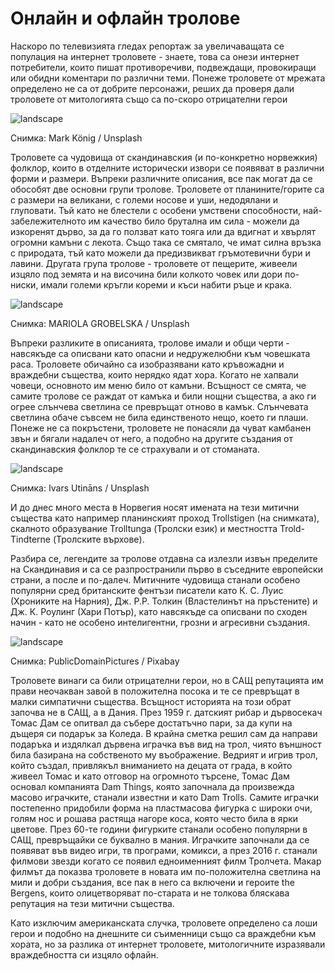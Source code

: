 # Онлайн и офлайн тролове

Наскоро по телевизията гледах репортаж за увеличаващата се популация на интернет троловете - знаете, това са онези интернет потребители, които пишат противоречиви, подвеждащи, провокиращи или обидни коментари по различни теми. Понеже троловете от мрежата определено не са от добрите персонажи, реших да проверя дали троловете от митологията също са по-скоро отрицателни герои

![landscape](https://images.unsplash.com/photo-1589176600546-989752940b4b?q=80&w=1632&auto=format&fit=crop&ixlib=rb-4.0.3&ixid=M3wxMjA3fDB8MHxwaG90by1wYWdlfHx8fGVufDB8fHx8fA%3D%3D)

<p class='caption'>Снимка: Mark König / Unsplash<p>

Троловете са чудовища от скандинавския (и по-конкретно норвежкия) фолклор, които в отделните исторически извори се появяват в различни форми и размери. Въпреки различните описания, все пак могат да се обособят две основни групи тролове. Троловете от планините/горите са с размери на великани, с големи носове и уши, недодялани и глуповати. Тъй като не блестели с особени умствени способности, най-забележителното им качество било брутална им сила - можели да изкоренят дърво, за да го ползват като тояга или да вдигнат и хвърлят огромни камъни с лекота. Също така се смятало, че имат силна връзка с природата, тъй като можели да предизвикват гръмотевични бури и лавини. Другата група тролове - троловете от пещерите, живеели изцяло под земята и на височина били колкото човек или дори по-ниски, имали големи кръгли кореми и къси набити ръце и крака. 

![landscape](https://images.unsplash.com/photo-1635159474125-39bc9684a667?q=80&w=1470&auto=format&fit=crop&ixlib=rb-4.0.3&ixid=M3wxMjA3fDB8MHxwaG90by1wYWdlfHx8fGVufDB8fHx8fA%3D%3D)

<p class='caption'>Снимка: MARIOLA GROBELSKA / Unsplash<p>

Въпреки разликите в описанията, тролове имали и общи черти - навсякъде са описвани като опасни и недружелюбни към човешката раса. Троловете обичайно са изобразявани като кръвожадни и враждебни същества, които нерядко ядат хора. Когато не хапвали човеци, основното им меню било от камъни. Всъщност се смята, че самите тролове се раждат от камъка и били нощни същества, а ако ги огрее слънчева светлина се превръщат отново в камък. Слънчевата светлина обаче съвсем не била единственото нещо, което ги плаши. Понеже не са покръстени, троловете не понасяли да чуват камбанен звън и бягали надалеч от него, а подобно на другите създания от скандинавския фолклор те се страхували и от стоманата. 

![landscape](https://images.unsplash.com/photo-1525344387229-da3782d11618?q=80&w=1469&auto=format&fit=crop&ixlib=rb-4.0.3&ixid=M3wxMjA3fDB8MHxwaG90by1wYWdlfHx8fGVufDB8fHx8fA%3D%3D)

<p class='caption'>Снимка: Ivars Utināns / Unsplash<p>

И до днес много места в Норвегия носят имената на тези митични същества като например планинският проход Trollstigen (на снимката), скалното образувание Trolltunga (Тролски език) и местността Trold-Tindterne (Тролските върхове).

Разбира се, легендите за тролове отдавна са излезли извън пределите на Скандинавия и са се разпространили първо в съседните европейски страни, а после и по-далеч. Митичните чудовища станали особено популярни сред британските фентъзи писатели като К. С. Луис (Хрониките на Нарния), Дж. Р.Р. Толкин (Властелинът на пръстените) и Дж. К. Роулинг (Хари Потър), като навсякъде са описвани по сходен начин - като не особено интелигентни, грозни и агресивни създания. 

![landscape](https://cdn.pixabay.com/photo/2012/02/28/10/24/troll-18240_1280.jpg)

<p class='caption'>Снимка: PublicDomainPictures / Pixabay<p>

Троловете винаги са били отрицателни герои, но в САЩ репутацията им прави неочакван завой в положителна посока и те се превръщат в малки симпатични същества. Всъщност историята на този обрат започва не в САЩ, а в Дания. През 1959 г. датският рибар и дървосекач Томас Дам се опитвал да събере достатъчно пари, за да купи на дъщеря си подарък за Коледа. В крайна сметка решил сам да направи подаръка и издялкал дървена играчка във вид на трол, чиято външност била базирана на собственото му въображение. Ведрият и игрив трол, който създал, привлякъл вниманието на децата от града, в който живеел Томас и като отговор на огромното търсене, Томас Дам основал компанията Dam Things, която започнала да произвежда масово играчките, станали известни и като Dam Trolls. Самите играчки постепенно придобили форма на пластмасова фигурка с широки очи, голям нос и рошава растяща нагоре коса, която често била в ярки цветове. През 60-те години фигурките станали особено популярни в САЩ, превръщайки се буквално в мания. Играчките започнали да се появяват във видео игри, тв програми, комикси, а през 2016 г. станали филмови звезди когато се появил едноименният филм Тролчета. Макар филмът да показва троловете в новата им по-положителна светлина на мили и добри създания, все пак в него са включени и героите the Bergens, които олицетворяват по-старата и не толкова бляскава репутация на тези митични същества.

Като изключим американската случка, троловете определено са лоши герои и подобно на днешните си съименници също са враждебни към хората, но за разлика от интернет троловете, митологичните изразявали враждебността си изцяло офлайн.